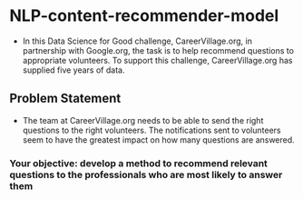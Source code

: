 # NLP-content-recommender-model
- In this Data Science for Good challenge, CareerVillage.org, in partnership with Google.org, the task is to help recommend questions to appropriate volunteers. To support this challenge, CareerVillage.org has supplied five years of data.
## Problem Statement
- The team at CareerVillage.org needs to be able to send the right questions to the right volunteers. The notifications sent to volunteers seem to have the greatest impact on how many questions are answered.

### Your objective: develop a method to recommend relevant questions to the professionals who are most likely to answer them
